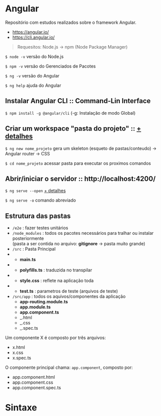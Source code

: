 # Angular
Repositório com estudos realizados sobre o framework Angular.

* https://angular.io/
* https://cli.angular.io/

> Requesitos: Node.js -> npm (Node Package Manager)

`$ node -v` versão do Node.js 

`$ npm -v` versão do Gerenciados de Pacotes

`$ ng -v` versão do Angular

`$ ng help` ajuda do Angular

## Instalar Angular CLI :: Command-Lin Interface

`$ npm install -g @angular/cli`  (-g: Instalação de modo Global)

## Criar um workspace "pasta do projeto" :: [+ detalhes](https://angular.io/guide/strict-mode)

`$ ng new nome_projeto`  gera um skeleton (esqueto de pastas/conteudo) -> Angular router -> CSS

`$ cd nome_projeto`    acessar pasta para executar os proximos comandos

## Abrir/iniciar o servidor :: http://localhost:4200/

`$ ng serve --open`  [+ detalhes](https://angular.io/cli/serve )

`$ ng serve -o` comando abreviado

## Estrutura das pastas
* `/e2e` : fazer testes unitários
* `/node_modules` : todos os pacotes necessários para tralhar ou instalar posteriormente <br>
(pasta a ser contida no arquivo: **gitignore** -> pasta muito grande)
* `/src` : Pasta Principal
* * **main.ts**
* * **polyfills.ts** : traduzida no transpilar
* * **style.css** : reflete na aplicação toda
* * **test.ts** : parametros de teste (arquivos de teste)
* `/src/app` : todos os aquivos/componentes da aplicação
    * **app-routing.module.ts**
    * **app.module.ts**
    * **app.component.ts**
    * _.html
    * _.css
    * _.spec.ts

Um componente X é composto por três arquivos:
* x.html
* x.css
* x.spec.ts
 
O componente principal chama: `app.component`, composto por:
* app.component.html
* app.component.css
* app.component.spec.ts


# Sintaxe
